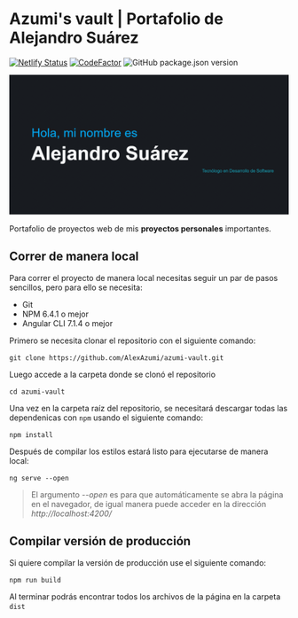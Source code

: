 # Azumi's vault | Portafolio de Alejandro Suárez
[![Netlify Status](https://api.netlify.com/api/v1/badges/eaf1007b-cb2f-4151-9922-e1560ff75126/deploy-status)](https://app.netlify.com/sites/azumi-vault/deploys)
[![CodeFactor](https://www.codefactor.io/repository/github/alexazumi/azumi-vault/badge)](https://www.codefactor.io/repository/github/alexazumi/azumi-vault)
![GitHub package.json version](https://img.shields.io/github/package-json/v/alexazumi/azumi-vault.svg?style=popout)

<p align="center">
  <img src="/img/preview.png" alt="Captura del portafolio">
</p>

Portafolio de proyectos web de mis **proyectos personales** importantes.

## Correr de manera local
Para correr el proyecto de manera local necesitas seguir un par de pasos sencillos, pero para ello se necesita:
- Git
- NPM 6.4.1 o mejor
- Angular CLI 7.1.4 o mejor

Primero se necesita clonar el repositorio con el siguiente comando:
```
git clone https://github.com/AlexAzumi/azumi-vault.git
```
Luego accede a la carpeta donde se clonó el repositorio
```
cd azumi-vault
```

Una vez en la carpeta raíz del repositorio, se necesitará descargar todas las dependenicas con `npm` usando el siguiente comando:
```
npm install
```
Después de compilar los estilos estará listo para ejecutarse de manera local:
```
ng serve --open
```
> El argumento *--open* es para que automáticamente se abra la página en el navegador, de igual manera puede acceder en la dirección *http://localhost:4200/*

## Compilar versión de producción
Si quiere compilar la versión de producción use el siguiente comando:
```
npm run build
```
Al terminar podrás encontrar todos los archivos de la página en la carpeta `dist`
